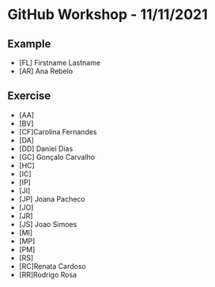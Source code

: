 # GitHub Workshop - 11/11/2021

## Example

- [FL] Firstname Lastname
- [AR] Ana Rebelo

## Exercise

- [AA]
- [BV]
- [CF]Carolina Fernandes
- [DA]
- [DD] Daniel Dias
- [GC] Gonçalo Carvalho
- [HC]
- [IC]
- [IP]
- [JI]
- [JP] Joana Pacheco
- [JO]
- [JR]
- [JS] Joao Simoes
- [MI]
- [MP]
- [PM]
- [RS]
- [RC]Renata Cardoso
- [RR]Rodrigo Rosa

